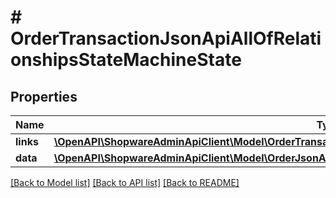 # # OrderTransactionJsonApiAllOfRelationshipsStateMachineState

## Properties

Name | Type | Description | Notes
------------ | ------------- | ------------- | -------------
**links** | [**\OpenAPI\ShopwareAdminApiClient\Model\OrderTransactionJsonApiAllOfRelationshipsStateMachineStateLinks**](OrderTransactionJsonApiAllOfRelationshipsStateMachineStateLinks.md) |  | [optional]
**data** | [**\OpenAPI\ShopwareAdminApiClient\Model\OrderJsonApiAllOfRelationshipsStateMachineStateData**](OrderJsonApiAllOfRelationshipsStateMachineStateData.md) |  | [optional]

[[Back to Model list]](../../README.md#models) [[Back to API list]](../../README.md#endpoints) [[Back to README]](../../README.md)
